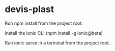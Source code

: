 # devis-plast

Run npm install from the project root.

Install the ionic CLI (npm install -g ionic@beta)

Run ionic serve in a terminal from the project root.
